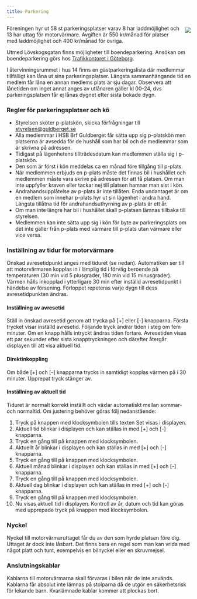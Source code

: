 ```yaml
---
title: Parkering
---
```

<img style="float:right; margin:5px 0 5px 15px; max-width: 45%;" src="../user/pages/02.medlem/05.parkering/photo_01.jpg">

Föreningen hyr ut 58 st parkeringsplatser varav 8 har laddmöjlighet och 13 har uttag för motorvärmare. Avgiften är 550 kr/månad för platser med laddmöjlighet och 400 kr/månad för övriga. 

Utmed Lövskogsgatan finns möjligheter till boendeparkering. Ansökan om boendeparkering görs hos [Trafikkontoret i Göteborg](http://goteborg.se/wps/portal?uri=gbglnk:gbg.page.3fe033bb-e81a-4e98-8e41-481b11839b42).

I återvinningsrummet i hus 14 finns en gästparkeringslista där medlemmar tillfälligt kan låna ut sina parkeringsplatser. Längsta sammanhängande tid en medlem får låna en annan medlems plats är sju dagar. Observera att lånetiden om inget annat anges av utlånaren gäller kl 00-24, dvs parkeringsplatsen får ej lånas dygnet efter sista bokade dygn.

### Regler för parkeringsplatser och kö

* Styrelsen sköter p-platskön, skicka förfrågningar till  [styrelsen@guldberget.se](mailto:styrelsen@guldberget.se)
* Alla medlemmar i HSB Brf Guldberget får sätta upp sig p-platskön men platserna är avsedda för de hushåll som har bil och de medlemmar som är skrivna på adressen.
* Tidigast på lägenhetens tillträdesdatum kan medlemmen ställa sig i p-platskön.
* Den som är först i kön meddelas ca en månad före tillgång till p-plats.
* När medlemmen erbjuds en p-plats måste det finnas bil i hushållet och medlemmen måste vara skrive på adressen för att få platsen. Om man inte uppfyller kraven eller tackar nej till platsen hamnar man sist i kön.
* Andrahandsupplåtelse av p-plats är inte tillåten. Enda undantaget är om en medlem som innehar p-plats  hyr ut sin lägenhet i andra hand. Längsta tillåtna tid för andrahandsuthyrning av p-plats är ett år.
* Om man inte längre har bil i hushållet skall p-platsen lämnas tillbaka till styrelsen.
* Medlemmen kan inte sätta upp sig i kön för byte av parkeringsplats om det inte gäller från p-plats med värmare till p-plats utan värmare eller vice versa.

### Inställning av tidur för motorvärmare

Önskad avresetidpunkt anges med tiduret (se nedan). Automatiken ser till att motorvärmaren kopplas in i lämplig tid i förväg beroende på temperaturen (30 min vid 5 plusgrader, 180 min vid 15 minusgrader). Värmen hålls inkopplad i ytterligare 30 min efter inställd avresetidpunkt i händelse av försening. Förloppet repeteras varje dygn till dess avresetidpunkten ändras.

#### Inställning av avresetid
Ställ in önskad avresetid genom att trycka på [+] eller [-] knapparna. Första trycket visar inställd avresetid. Följande tryck ändrar tiden i steg om fem minuter. Om en knapp hålls intryckt ändras tiden fortare. Avresetiden visas ett par sekunder efter sista knapptryckningen och därefter återgår displayen till att visa aktuell tid.

#### Direktinkoppling

Om både [+] och [-] knapparna trycks in samtidigt kopplas värmen på i 30 minuter. Upprepat tryck stänger av.

#### Inställning av aktuell tid

Tiduret är normalt korrekt inställt och växlar automatiskt mellan sommar- och normaltid. Om justering behöver göras följ nedanstående:

1. Tryck på knappen med klocksymbolen tills texten Set visas i displayen.
2. Aktuell tid blinkar i displayen och kan ställas in med [+] och [-] knapparna.
3. Tryck en gång till på knappen med klocksymbolen.
4. Aktuellt år blinkar i displayen och kan ställas in med [+] och [-] knapparna.
5. Tryck en gång till på knappen med klocksymbolen.
6. Aktuell månad blinkar i displayen och kan ställas in med [+] och [-] knapparna.
7. Tryck en gång till på knappen med klocksymbolen.
8. Aktuell dag blinkar i displayen och kan ställas in med [+] och [-] knapparna.
9. Tryck en gång till på knappen med klocksymbolen.
10. Nu visas aktuell tid i displayen. Kontroll av år, datum och tid kan göras med upprepade tryck på knappen med klocksymbolen.

### Nyckel

Nyckel till motorvärmaruttaget får du av den som hyrde platsen före dig. Uttaget är dock inte låsbart. Det finns bara en regel som man kan vrida med något platt och tunt, exempelvis en bilnyckel eller en skruvmejsel.

### Anslutningskablar

Kablarna till motorvärmarna skall förvaras i bilen när de inte används. Kablarna får absolut inte lämnas på stolparna då de utgör en  säkerhetsrisk för lekande barn. Kvarlämnade kablar kommer att plockas bort.